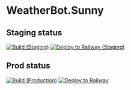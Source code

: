 # WeatherBot.Sunny

## Staging status
[![Build (Staging)](https://github.com/Simonbtlr/WeatherBot.Sunny/actions/workflows/build-stg.yml/badge.svg)](https://github.com/Simonbtlr/WeatherBot.Sunny/actions/workflows/build-stg.yml)
[![Deploy to Railway (Staging)](https://github.com/Simonbtlr/WeatherBot.Sunny/actions/workflows/deploy-stg.yml/badge.svg)](https://github.com/Simonbtlr/WeatherBot.Sunny/actions/workflows/deploy-stg.yml)

## Prod status
[![Build (Production)](https://github.com/Simonbtlr/WeatherBot.Sunny/actions/workflows/build-prod.yml/badge.svg)](https://github.com/Simonbtlr/WeatherBot.Sunny/actions/workflows/build-prod.yml)
[![Deploy to Railway](https://github.com/Simonbtlr/WeatherBot.Sunny/actions/workflows/deploy-prod.yml/badge.svg)](https://github.com/Simonbtlr/WeatherBot.Sunny/actions/workflows/deploy-prod.yml)
